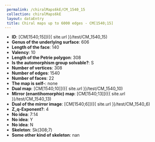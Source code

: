 ```yaml
--- 
 permalink: /chiralMaps6kE/CM_1540_15 
 collection: chiralMaps6kE
 layout: dataEntry
 title: Chiral maps up to 6000 edges - CM[1540;15]
---
```


- **ID**: [CM[1540;15]]({{ site.url }}/test/CM_1540_15)
- **Genus of the underlying surface**: 606
- **Length of the face**: 140
- **Valency**: 10
- **Length of the Petrie polygon**: 308
- **Is the automorphism group solvable?**: S
- **Number of vertices**: 308
- **Number of edges**: 1540
- **Number of faces**: 22
- **The map is self-**: none
- **Dual map**: [CM[1540;10]]({{ site.url }}/test/CM_1540_10)
- **Mirror (enantihomorphic) map**: [CM[1540;13]]({{ site.url }}/test/CM_1540_13)
- **Dual of the mirror image**: [CM[1540;6]]({{ site.url }}/test/CM_1540_6)
- **Z_q-Exponent?**: 4
- **No idea**:  7:14
- **No idea**: Y
- **No idea**: N
- **Skeleton**: Sk(308;7)
- **Some other kind of skeleton**: nan
